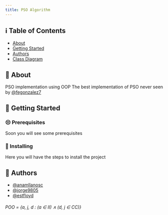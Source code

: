 ```yaml
---
title: PSO Algorithm
---
```



## ℹ️ Table of Contents

- [About](#about)
- [Getting Started](#getting_started)
- [Authors](#authors)
- [Class Diagram](#diagram)

## 📂 About <a name = "about"></a>

PSO implementation using OOP
The best implementation of PSO never seen by [@fegonzalez7](https://github.com/fegonzalez7)

## 👾 Getting Started <a name = "getting_started"></a>

### 😒 Prerequisites 

Soon you will see some prerequisites

### 🎩 Installing 

Here you will have the steps to install the project

## 🤵 Authors <a name = "authors"></a>

- [@anamllanosc](https://github.com/anamllanosc)
- [@jorge9805](https://github.com/jorge9805)
- [@estfloyd](https://github.com/estfloyd)
###### POO = {a, j, d : (a $\in$ II) $\land$ (d, j $\in$ CC)}
